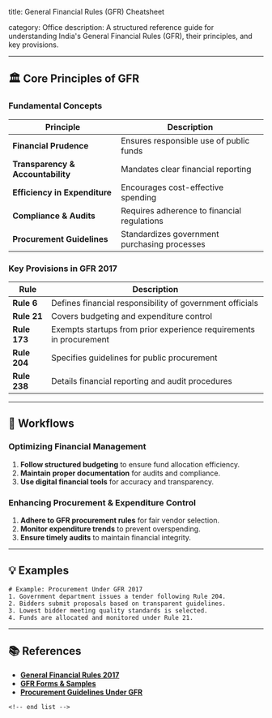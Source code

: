 title: General Financial Rules (GFR) Cheatsheet

category: Office
description: A structured reference guide for understanding India's General Financial Rules (GFR), their principles, and key provisions.

---

## 🏛 **Core Principles of GFR**

### **Fundamental Concepts**

| Principle                               | Description                                  |
| --------------------------------------- | -------------------------------------------- |
| **Financial Prudence**            | Ensures responsible use of public funds      |
| **Transparency & Accountability** | Mandates clear financial reporting           |
| **Efficiency in Expenditure**     | Encourages cost-effective spending           |
| **Compliance & Audits**           | Requires adherence to financial regulations  |
| **Procurement Guidelines**        | Standardizes government purchasing processes |

### **Key Provisions in GFR 2017**

| Rule               | Description                                                        |
| ------------------ | ------------------------------------------------------------------ |
| **Rule 6**   | Defines financial responsibility of government officials           |
| **Rule 21**  | Covers budgeting and expenditure control                           |
| **Rule 173** | Exempts startups from prior experience requirements in procurement |
| **Rule 204** | Specifies guidelines for public procurement                        |
| **Rule 238** | Details financial reporting and audit procedures                   |

---

## 🔄 **Workflows**

### **Optimizing Financial Management**

1. **Follow structured budgeting** to ensure fund allocation efficiency.
2. **Maintain proper documentation** for audits and compliance.
3. **Use digital financial tools** for accuracy and transparency.

### **Enhancing Procurement & Expenditure Control**

1. **Adhere to GFR procurement rules** for fair vendor selection.
2. **Monitor expenditure trends** to prevent overspending.
3. **Ensure timely audits** to maintain financial integrity.

---

## 💡 **Examples**

```plaintext
# Example: Procurement Under GFR 2017
1. Government department issues a tender following Rule 204.  
2. Bidders submit proposals based on transparent guidelines.  
3. Lowest bidder meeting quality standards is selected.  
4. Funds are allocated and monitored under Rule 21.  
```

---

## 📚 **References**

- **[General Financial Rules 2017](https://doe.gov.in/circulars/general-financial-rules-2017)**
- **[GFR Forms &amp; Samples](https://www.gfr.co.in/p/gfr-forms.html)**
- **[Procurement Guidelines Under GFR](https://startupindia.gov.in/content/sih/en/research/general-financial-rules.html)**

```
<!-- end list -->
```
